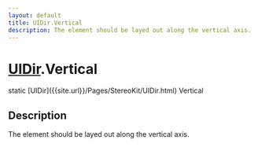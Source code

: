 ```yaml
---
layout: default
title: UIDir.Vertical
description: The element should be layed out along the vertical axis.
---
```

# [UIDir]({{site.url}}/Pages/StereoKit/UIDir.html).Vertical

<div class='signature' markdown='1'>
static [UIDir]({{site.url}}/Pages/StereoKit/UIDir.html) Vertical
</div>

## Description
The element should be layed out along the vertical axis.

